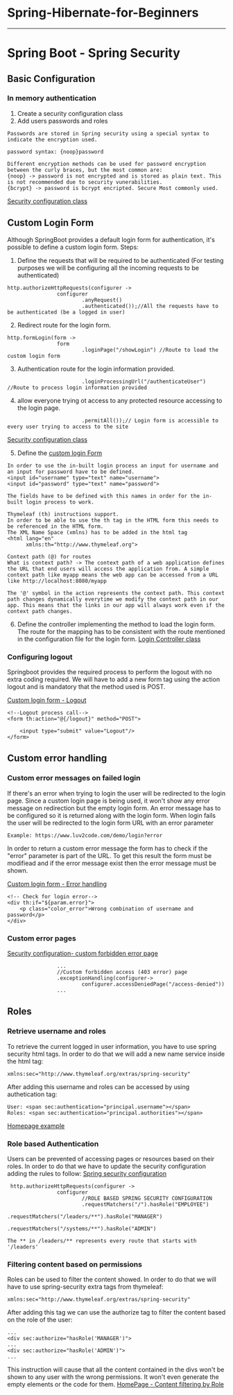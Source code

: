 # Spring-Hibernate-for-Beginners
 ----

# Spring Boot - Spring Security

## Basic Configuration
### In memory authentication
1. Create a security configuration class 
2. Add users passwords and roles
```
Passwords are stored in Spring security using a special syntax to indicate the encryption used.

password syntax: {noop}password

Different encryption methods can be used for password encryption between the curly braces, but the most common are:
{noop} -> password is not encrypted and is stored as plain text. This is not recommended due to security vunerabilities.
{bcrypt} -> password is bcrypt encripted. Secure Most commonly used.
```
[Security configuration class]()

## Custom Login Form
Although SpringBoot provides a default login form for authentication, it's possible to define a custom login form.
Steps:

1. Define the requests that will be required to be authenticated (For testing purposes we will be configuring all the incoming requests to be authenticated)
```
http.authorizeHttpRequests(configurer ->
                configurer
                        .anyRequest()
                        .authenticated());//All the requests have to be authenticated (be a logged in user)
```
2. Redirect route for the login form.
```
http.formLogin(form ->
                form
                        .loginPage("/showLogin") //Route to load the custom login form
```
3. Authentication route for the login information provided.
```
                        .loginProcessingUrl("/authenticateUser") //Route to process login information provided
```
4. allow everyone trying ot access to any protected resource accessing to the login page.
```
                        .permitAll());// Login form is accessible to every user trying to access to the site
```

[Security configuration class]()

5. Define the [custom login Form]()
```
In order to use the in-built login process an input for username and an input for password have to be defined.
<input id="username" type="text" name="username">
<input id="password" type="text" name="password">

The fields have to be defined with this names in order for the in-built login process to work.
```
```
Thymeleaf (th) instructions support.
In order to be able to use the th tag in the HTML form this needs to be referenced in the HTML form. 
The XML Name Space (xmlns) has to be added in the html tag
<html lang="en"
      xmlns:th="http://www.thymeleaf.org">
```

```
Context path (@) for routes
What is context path? -> The context path of a web application defines the URL that end users will access the application from. A simple context path like myapp means the web app can be accessed from a URL like http://localhost:8080/myapp

The '@' symbol in the action represents the context path. This context path changes dynamically everytime we modify the context path in our app. This means that the links in our app will always work even if the context path changes.

```
6. Define the controller implementing the method to load the login form. The route for the mapping has to be consistent with the route mentioned in the configuration file for the login form.
[Login Controller class](https://github.com/carlosreyplanelles/Spring-Hibernate-for-Beginners/blob/main/08-spring-boot-spring-mvc-security/01-springboot-spring-mvc-security-default/src/main/java/com/luv2code/springboot/demoSecurity/controller/LoginController.java)

### Configuring logout
Springboot provides the required process to perform the logout with no extra coding required. We will have to add a new form tag using the action logout and is mandatory that the method used is POST.

[Custom login form - Logout](https://github.com/carlosreyplanelles/Spring-Hibernate-for-Beginners/blob/main/08-spring-boot-spring-mvc-security/01-springboot-spring-mvc-security-default/src/main/resources/templates/login.html)
```
<!--Logout process call-->
<form th:action="@{/logout}" method="POST">

    <input type="submit" value="Logout"/>
</form>
```

## Custom error handling
### Custom error messages on failed login

If there's an error when trying to login the user will be redirected to the login page. Since a custom login page is being used, it won't show any error message on redirection but the empty login form. An error message has to be configured so it is returned along with the login form.
When login fails the user will be redirected to the login form URL with an error parameter
```
Example: https://www.luv2code.com/demo/login?error
```
In order to return a custom error message the form has to check if the "error" parameter is part of the URL. To get this result the form must be modifiead and if the error message exist then the error message must be shown.

[Custom login form - Error handling](https://github.com/carlosreyplanelles/Spring-Hibernate-for-Beginners/blob/main/08-spring-boot-spring-mvc-security/01-springboot-spring-mvc-security-default/src/main/resources/templates/login.html)
```
<!-- Check for login error-->
<div th:if="${param.error}">
    <p class="color_error">Wrong combination of username and password</p>
</div>
```

### Custom error pages

[Security configuration- custom forbidden error page](https://github.com/carlosreyplanelles/Spring-Hibernate-for-Beginners/blob/main/08-spring-boot-spring-mvc-security/01-springboot-spring-mvc-security-default/src/main/java/com/luv2code/springboot/demoSecurity/security/DemoSecurityConfig.java)
```
                ...
                //Custom forbidden access (403 error) page
                .exceptionHandling(configurer->
                        configurer.accessDeniedPage("/access-denied"))
                ...
```

## Roles
### Retrieve username and roles
To retrieve the current logged in user information, you have to use spring security html tags. In order to do that we will add a new name service inside the html tag:

```
xmlns:sec="http://www.thymeleaf.org/extras/spring-security"
```
After adding this username and roles can be accessed by using authetication tag:
```
User: <span sec:authentication="principal.username"></span>
Roles: <span sec:authentication="principal.authorities"></span>
```
[Homepage example](https://github.com/carlosreyplanelles/Spring-Hibernate-for-Beginners/blob/main/08-spring-boot-spring-mvc-security/01-springboot-spring-mvc-security-default/src/main/resources/templates/home.html)

### Role based Authentication
Users can be prevented of accessing pages or resources based on their roles. In order to do that we have to update the security configuration adding the rules to follow:
[Spring security configuration](https://github.com/carlosreyplanelles/Spring-Hibernate-for-Beginners/blob/main/08-spring-boot-spring-mvc-security/01-springboot-spring-mvc-security-default/src/main/java/com/luv2code/springboot/demoSecurity/security/DemoSecurityConfig.java)
```
 http.authorizeHttpRequests(configurer ->
                configurer
                        //ROLE BASED SPRING SECURITY CONFIGURATION
                        .requestMatchers("/").hasRole("EMPLOYEE")
                        .requestMatchers("/leaders/**").hasRole("MANAGER")
                        .requestMatchers("/systems/**").hasRole("ADMIN")

The ** in /leaders/** represents every route that starts with '/leaders'  
```

### Filtering content based on permissions
Roles can be used to filter the content showed. In order to do that we will have to use spring-security extra tags from thymeleaf:
```
xmlns:sec="http://www.thymeleaf.org/extras/spring-security"
```
After adding this tag we can use the authorize tag to filter the content based on the role of the user:
```
...
<div sec:authorize="hasRole('MANAGER')">
...
<div sec:authorize="hasRole('ADMIN')">
...
```
This instruction will cause that all the content contained in the divs won't be shown to any user with the wrong permissions. It won't even generate the empty elements or the code for them.
[HomePage - Content filtering by Role](https://github.com/carlosreyplanelles/Spring-Hibernate-for-Beginners/blob/main/08-spring-boot-spring-mvc-security/01-springboot-spring-mvc-security-default/src/main/resources/templates/home.html)


